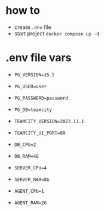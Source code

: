 # how to
* create `.env` file
* start project `docker compose up -d`

# .env file vars
* `PG_VERSION=15.5`
* `PG_USER=user`
* `PG_PASSWORD=password`
* `PG_DB=teamcity`

* `TEAMCITY_VERSION=2023.11.1`
* `TEAMCITY_UI_PORT=80`

* `DB_CPU=2`
* `DB_RAM=4G`
* `SERVER_CPU=4`
* `SERVER_RAM=8G`
* `AGENT_CPU=1`
* `AGENT_RAM=2G`